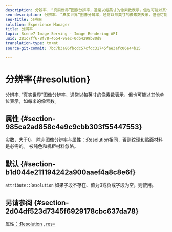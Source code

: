 ```yaml
---
description: 分辨率. “真实世界”图像分辨率，通常以每英寸的像素数表示，但也可能以其他单位表示，如每米的像素数。
seo-description: 分辨率. “真实世界”图像分辨率，通常以每英寸的像素数表示，但也可能以其他单位表示，如每米的像素数。
seo-title: 分辨率
solution: Experience Manager
title: 分辨率
topic: Scene7 Image Serving - Image Rendering API
uuid: 281c7ff6-8f78-4654-98ec-0db4299b80d9
translation-type: tm+mt
source-git-commit: 7bc7b3a86fbcdc57cfdc31745fae3afc06e44b15

---
```



# 分辨率{#resolution}

分辨率. “真实世界”图像分辨率，通常以每英寸的像素数表示，但也可能以其他单位表示，如每米的像素数。

## 属性 {#section-985ca2ad858c4e9c9cbb303f55447553}

实数，大于0。 除非图像分辨率与属性：:Resolution相同，否则纹理和贴面材料是必需的。 被纯色和机柜材料忽略。

## 默认 {#section-b1d044e211194242a900aaef4a8c8e6f}

`attribute::Resolution` 如果字段不存在、值为0或负或字段为空，则使用。

## 另请参阅 {#section-2d04df523d7345f6929178cbc637da78}

[属性：:Resolution](../../../../../ir-api/material-cat/image-rendering-api-ref/c-ir-material-catalog/c-ir-material-data-reference/r-ir-resolution-dataref.md#reference-09fe14e6bfbf4db6b7f4369fffecc806) , [res=](../../../../../ir-api/http-protocol/image-rendering-api-ref/c-ir-http-protocol-ref/c-ir-http-protocol-command-reference/r-ir-res.md#reference-0ad9de8887144c83a6db97b4994f7c04)
